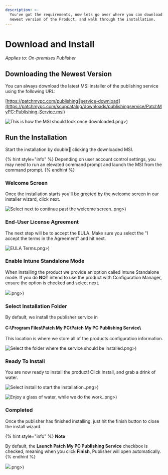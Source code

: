 ```yaml
---
description: >-
  You've got the requirements, now lets go over where you can download the
  newest version of the Product, and walk through the installation.
---
```


# Download and Install

_Applies to: On-premises Publisher_

## Downloading the Newest Version

You can always download the latest MSI installer of the publishing service using the following URL:&#x20;

[https://patchmypc.com/publishingservice-download](https://patchmypc.com/scupcatalog/downloads/publishingservice/PatchMyPC-Publishing-Service.msi)

![This is how the MSI should look once downloaded](../../_images/image%20%281152).png>)

## Run the Installation

Start the installation by double clicking the downloaded MSI.&#x20;

{% hint style="info" %}
Depending on user account control settings, you may need to run an elevated command prompt and launch the MSI from the command prompt.
{% endhint %}

### Welcome Screen

Once the installation starts you'll be greeted by the welcome screen in our installer wizard, click next.

![Select next to continue past the welcome screen.](../../_images/image%20%281077).png>)

### End-User License Agreement

The next step will be to accept the EULA. Make sure you select the "I accept the terms in the Agreement" and hit next.

![EULA Terms](../../_images/image%20%281253).png>)

### Enable Intune Standalone Mode

When installing the product we provide an option called Intune Standalone mode. If you do **NOT** intend to use the product with Configuration Manager, ensure the option is checked and select next.

![](../../_images/image%20%281089).png>)

### Select Installation Folder

By default, we install the publisher service in \
\
**C:\Program Files\Patch My PC\Patch My PC Publishing Service\\**\
\
This location is where we store all of the products configuration information.&#x20;

![Select the folder where the service should be installed](../../_images/image%20%281066).png>)

### Ready To Install

You are now ready to install the product! Click Install, and grab a drink of water.

![Select install to start the installation.](../../_images/image%20%281174).png>)

![Enjoy a glass of water, while we do the work.](../../_images/image%20%281217).png>)

### Completed

Once the publisher has finished installing, just hit the finish button to close the install wizard.&#x20;

{% hint style="info" %}
**Note**

By default, the **Launch Patch My PC Publishing Service** checkbox is checked, meaning when you click **Finish**, Publisher will open automatically.
{% endhint %}

![](../../_images/image%20%281198).png>)
